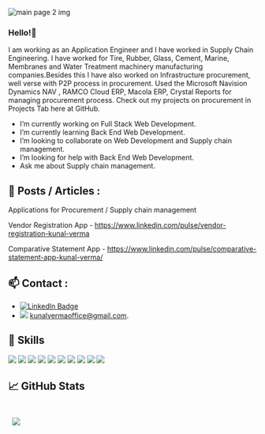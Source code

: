 ![main page 2 img](https://user-images.githubusercontent.com/55757204/148624284-e9986b05-7799-4ada-beb6-cc1ee97a7fe5.png)

### Hello!👋
I am working as an Application Engineer and I have worked in Supply Chain Engineering. I have worked for Tire, Rubber, Glass, Cement, Marine, Membranes and Water Treatment machinery manufacturing companies.Besides this I have also worked on Infrastructure procurement, well verse with P2P process in procurement.
Used the Microsoft Navision Dynamics NAV , RAMCO Cloud ERP, Macola ERP, Crystal Reports for managing procurement process.
Check out my projects on procurement in Projects Tab here at GitHub.

- I’m currently working on Full Stack Web Development.
- I’m currently learning Back End Web Development.
- I’m looking to collaborate on Web Development and Supply chain management.
- I’m looking for help with Back End Web Development.
- Ask me about Supply chain management.


## 📄 Posts / Articles : 

Applications for Procurement / Supply chain management

Vendor Registration App - https://www.linkedin.com/pulse/vendor-registration-kunal-verma

Comparative Statement App - https://www.linkedin.com/pulse/comparative-statement-app-kunal-verma/

## 📫 Contact : 
- [![LinkedIn Badge](https://img.shields.io/badge/LinkedIn-Profile-informational?style=flat&logo=linkedin&logoColor=white&color=0D76A8)](https://www.linkedin.com/in/kunal-verma-68a316194/)
- ![](https://img.shields.io/badge/Gmail-D14836?style=flat&logo=gmail&logoColor=white)  kunalvermaoffice@gmail.com.

## 💼 Skills

![](https://img.shields.io/badge/HTML-239120?style=for-the-badge&logo=html5&logoColor=white)
![](https://img.shields.io/badge/CSS3-1572B6?style=for-the-badge&logo=css3&logoColor=white)
![](https://img.shields.io/badge/JavaScript-F7DF1E?style=for-the-badge&logo=javascript&logoColor=black)
![](https://img.shields.io/badge/Bootstrap-563D7C?style=for-the-badge&logo=bootstrap&logoColor=white)
![](https://img.shields.io/badge/jQuery-0769AD?style=for-the-badge&logo=jquery&logoColor=white)
![](https://img.shields.io/badge/MongoDB-4EA94B?style=for-the-badge&logo=mongodb&logoColor=white)
![](https://img.shields.io/badge/Heroku-430098?style=for-the-badge&logo=heroku&logoColor=white)
![](https://img.shields.io/badge/Express.js-404D59?style=for-the-badge)
![](https://img.shields.io/badge/Node.js-43853D?style=for-the-badge&logo=node.js&logoColor=white)
![](https://img.shields.io/badge/GitHub-100000?style=for-the-badge&logo=github&logoColor=white)



## &#x1f4c8; GitHub Stats

<br>

<a href="https://github.com/kunal-ai">
  <img align="center" style="margin:0.5rem" src="https://github-readme-stats.vercel.app/api/top-langs/?username=kunal-ai&hide=html,css&title_color=ffffff&text_color=c9cacc&icon_color=4AB197&bg_color=1A2B34" />
</a>

